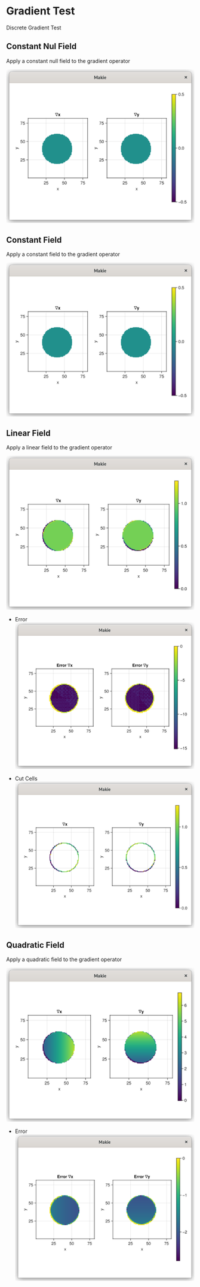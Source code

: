 # Gradient Test

Discrete Gradient Test

## Constant Nul Field
Apply a constant null field to the gradient operator

![](assets/gradient/gradient_nul.png)

## Constant Field
Apply a constant field to the gradient operator

![](assets/gradient/gradient_constant.png)

## Linear Field
Apply a linear field to the gradient operator

![](assets/gradient/gradient_lineaire.png)

- Error  
![](assets/gradient/gradient_lineaire_error.png)

- Cut Cells  
![](assets/gradient/gradient_lineaire_cutcells.png)

## Quadratic Field
Apply a quadratic field to the gradient operator

![](assets/gradient/gradient_quadratique.png)

- Error  
![](assets/gradient/gradient_quadratique_error.png)
